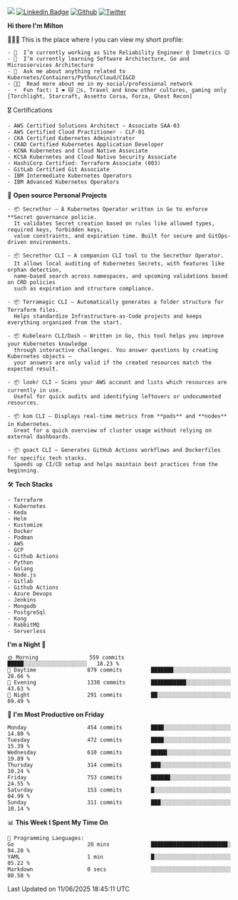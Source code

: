 ![](https://komarev.com/ghpvc/?username=miltlima&color=blueviolet) [![Linkedin Badge](https://img.shields.io/badge/-LinkedIn-blue?style=flat-square&logo=Linkedin&logoColor=white&link=https://www.linkedin.com/in/miltonlimaj/)](https://www.linkedin.com/in/miltonlimaj/) [![Github](https://img.shields.io/github/followers/miltlima?style=social)](https://github.com/miltlima?tab=followers) [![Twitter](https://img.shields.io/twitter/follow/milt_lima?style=social)](https://twitter.com/milt_lima)
 


     
**Hi there I'm Milton**

👨🏽‍💻 This is the place where I you can view my short profile:
```text
- 🔭  I’m currently working as Site Reliability Engineer @ Inmetrics 😉
- 🌱  I’m currently learning Software Architecture, Go and Microsservices Architecture
- 💬  Ask me about anything related to Kubernetes/Containers/Python/Cloud/CI&CD
- 👨‍💻  Read more about me in my social/professional network
- ⚡  Fun fact: I ❤️ 🐱 🐶s, Travel and know other cultures, gaming only [Torchlight, Starcraft, Assetto Corsa, Forza, Ghost Recon]
```
🎖 Certifications
```text
- AWS Certified Solutions Architect – Associate SAA-03
- AWS Certified Cloud Practitioner - CLF-01
- CKA Certified Kubernetes Administrator
- CKAD Certified Kubernetes Application Developer
- KCNA Kubernetes and Cloud Native Associate
- KCSA Kubernetes and Cloud Native Security Associate
- HashiCorp Certified: Terraform Associate (003)
- GitLab Certified Git Associate
- IBM Intermediate Kubernetes Operators
- IBM Advanced Kubernetes Operators
```
📐 **Open source Personal Projects**

```text
- 📦 Secrethor – A Kubernetes Operator written in Go to enforce **Secret governance policie.  
  It validates Secret creation based on rules like allowed types, required keys, forbidden keys,  
  value constraints, and expiration time. Built for secure and GitOps-driven environments.

- 📦 Secrethor CLI – A companion CLI tool to the Secrethor Operator.  
  It allows local auditing of Kubernetes Secrets, with features like orphan detection,  
  name-based search across namespaces, and upcoming validations based on CRD policies  
  such as expiration and structure compliance.

- 📦 Terramagic CLI – Automatically generates a folder structure for Terraform files.  
  Helps standardize Infrastructure-as-Code projects and keeps everything organized from the start.

- 📦 Kubelearn CLI/Dash – Written in Go, this tool helps you improve your Kubernetes knowledge  
  through interactive challenges. You answer questions by creating Kubernetes objects —  
  your answers are only valid if the created resources match the expected result.

- 📦 lookr CLI – Scans your AWS account and lists which resources are currently in use.  
  Useful for quick audits and identifying leftovers or undocumented resources.

- 📦 kom CLI – Displays real-time metrics from **pods** and **nodes** in Kubernetes.  
  Great for a quick overview of cluster usage without relying on external dashboards.

- 📦 goact CLI – Generates GitHub Actions workflows and Dockerfiles for specific tech stacks.  
  Speeds up CI/CD setup and helps maintain best practices from the beginning.
```
🛠 **Tech Stacks**

```text
- Terraform
- Kubernetes
- Keda
- Helm
- Kustomize
- Docker
- Podman
- AWS
- GCP
- Github Actions
- Python
- Golang
- Node.js
- Gitlab
- Github Actions
- Azure Devops
- Jenkins
- Mongodb
- PostgreSql
- Kong
- RabbitMQ
- Serverless
```         

<!--START_SECTION:waka-->
**I'm a Night 🦉** 

```text
🌞 Morning                559 commits         █████░░░░░░░░░░░░░░░░░░░░   18.23 % 
🌆 Daytime                879 commits         ███████░░░░░░░░░░░░░░░░░░   28.66 % 
🌃 Evening                1338 commits        ███████████░░░░░░░░░░░░░░   43.63 % 
🌙 Night                  291 commits         ██░░░░░░░░░░░░░░░░░░░░░░░   09.49 % 
```
📅 **I'm Most Productive on Friday** 

```text
Monday                   454 commits         ████░░░░░░░░░░░░░░░░░░░░░   14.80 % 
Tuesday                  472 commits         ████░░░░░░░░░░░░░░░░░░░░░   15.39 % 
Wednesday                610 commits         █████░░░░░░░░░░░░░░░░░░░░   19.89 % 
Thursday                 314 commits         ███░░░░░░░░░░░░░░░░░░░░░░   10.24 % 
Friday                   753 commits         ██████░░░░░░░░░░░░░░░░░░░   24.55 % 
Saturday                 153 commits         █░░░░░░░░░░░░░░░░░░░░░░░░   04.99 % 
Sunday                   311 commits         ███░░░░░░░░░░░░░░░░░░░░░░   10.14 % 
```


📊 **This Week I Spent My Time On** 

```text
💬 Programming Languages: 
Go                       20 mins             ████████████████████████░   94.20 % 
YAML                     1 min               █░░░░░░░░░░░░░░░░░░░░░░░░   05.22 % 
Markdown                 0 secs              ░░░░░░░░░░░░░░░░░░░░░░░░░   00.58 % 
```


 Last Updated on 11/06/2025 18:45:11 UTC
<!--END_SECTION:waka-->
